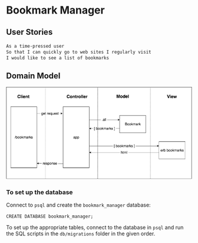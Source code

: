 # Bookmark Manager

## User Stories

```
As a time-pressed user
So that I can quickly go to web sites I regularly visit
I would like to see a list of bookmarks
```

## Domain Model
![Bookmark Manager domain model](./domain_model.png)

### To set up the database

Connect to `psql` and create the `bookmark_manager` database:

```
CREATE DATABASE bookmark_manager;
```

To set up the appropriate tables, connect to the database in `psql` and run the SQL scripts in the `db/migrations` folder in the given order.
